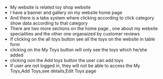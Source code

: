 * My website is related toy shop website
* I have a banner and gallery on my website home page
* And there is a tabs system where clicking according to click category show data according to that category
* There are two more sections on the home page , one about my website specialities and the other one organaized by customer reviews
* If clicking on the all toys button see all the toys on the website in table form
* clicking on the My Toys button will only see the toys which he/she added
* clicking oon the Add toys button the user can add toys
* If user are not logged in, they will not be able to access the My Toys,Add Toys,see details,Edit Toys page

